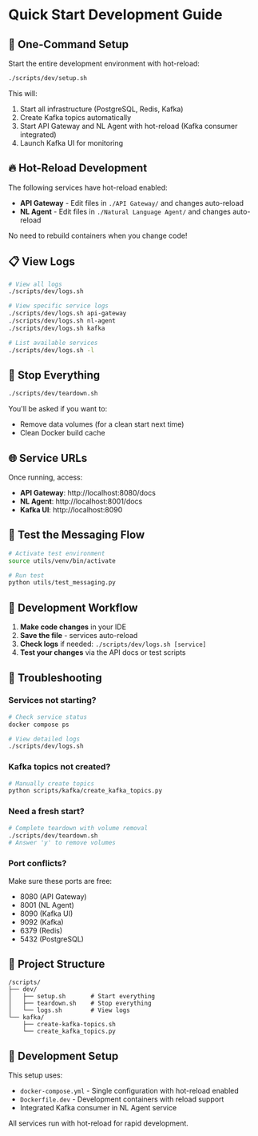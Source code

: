 # Quick Start Development Guide

## 🚀 One-Command Setup

Start the entire development environment with hot-reload:

```bash
./scripts/dev/setup.sh
```

This will:
1. Start all infrastructure (PostgreSQL, Redis, Kafka)
2. Create Kafka topics automatically
3. Start API Gateway and NL Agent with hot-reload (Kafka consumer integrated)
4. Launch Kafka UI for monitoring

## 🔥 Hot-Reload Development

The following services have hot-reload enabled:
- **API Gateway** - Edit files in `./API Gateway/` and changes auto-reload
- **NL Agent** - Edit files in `./Natural Language Agent/` and changes auto-reload

No need to rebuild containers when you change code!

## 📋 View Logs

```bash
# View all logs
./scripts/dev/logs.sh

# View specific service logs
./scripts/dev/logs.sh api-gateway
./scripts/dev/logs.sh nl-agent
./scripts/dev/logs.sh kafka

# List available services
./scripts/dev/logs.sh -l
```

## 🛑 Stop Everything

```bash
./scripts/dev/teardown.sh
```

You'll be asked if you want to:
- Remove data volumes (for a clean start next time)
- Clean Docker build cache

## 🌐 Service URLs

Once running, access:
- **API Gateway**: http://localhost:8080/docs
- **NL Agent**: http://localhost:8001/docs
- **Kafka UI**: http://localhost:8090

## 🧪 Test the Messaging Flow

```bash
# Activate test environment
source utils/venv/bin/activate

# Run test
python utils/test_messaging.py
```

## 📝 Development Workflow

1. **Make code changes** in your IDE
2. **Save the file** - services auto-reload
3. **Check logs** if needed: `./scripts/dev/logs.sh [service]`
4. **Test your changes** via the API docs or test scripts

## 🔧 Troubleshooting

### Services not starting?
```bash
# Check service status
docker compose ps

# View detailed logs
./scripts/dev/logs.sh
```

### Kafka topics not created?
```bash
# Manually create topics
python scripts/kafka/create_kafka_topics.py
```

### Need a fresh start?
```bash
# Complete teardown with volume removal
./scripts/dev/teardown.sh
# Answer 'y' to remove volumes
```

### Port conflicts?
Make sure these ports are free:
- 8080 (API Gateway)
- 8001 (NL Agent)
- 8090 (Kafka UI)
- 9092 (Kafka)
- 6379 (Redis)
- 5432 (PostgreSQL)

## 📁 Project Structure

```
/scripts/
├── dev/
│   ├── setup.sh       # Start everything
│   ├── teardown.sh    # Stop everything
│   └── logs.sh        # View logs
└── kafka/
    ├── create-kafka-topics.sh
    └── create_kafka_topics.py
```

## 🔄 Development Setup

This setup uses:
- `docker-compose.yml` - Single configuration with hot-reload enabled
- `Dockerfile.dev` - Development containers with reload support
- Integrated Kafka consumer in NL Agent service

All services run with hot-reload for rapid development.